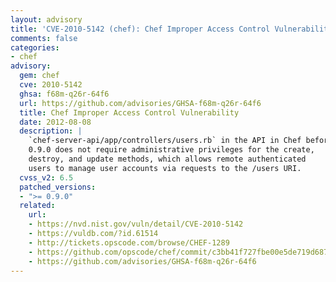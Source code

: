 ```yaml
---
layout: advisory
title: 'CVE-2010-5142 (chef): Chef Improper Access Control Vulnerability'
comments: false
categories:
- chef
advisory:
  gem: chef
  cve: 2010-5142
  ghsa: f68m-q26r-64f6
  url: https://github.com/advisories/GHSA-f68m-q26r-64f6
  title: Chef Improper Access Control Vulnerability
  date: 2012-08-08
  description: |
    `chef-server-api/app/controllers/users.rb` in the API in Chef before
    0.9.0 does not require administrative privileges for the create,
    destroy, and update methods, which allows remote authenticated
    users to manage user accounts via requests to the /users URI.
  cvss_v2: 6.5
  patched_versions:
  - ">= 0.9.0"
  related:
    url:
    - https://nvd.nist.gov/vuln/detail/CVE-2010-5142
    - https://vuldb.com/?id.61514
    - http://tickets.opscode.com/browse/CHEF-1289
    - https://github.com/opscode/chef/commit/c3bb41f727fbe00e5de719d687757b24c8dcdfc8
    - https://github.com/advisories/GHSA-f68m-q26r-64f6
---
```

